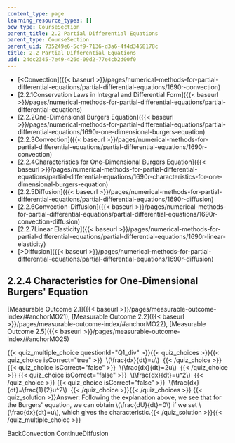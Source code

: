 ```yaml
---
content_type: page
learning_resource_types: []
ocw_type: CourseSection
parent_title: 2.2 Partial Differential Equations
parent_type: CourseSection
parent_uid: 735249e6-5cf9-7136-d3a6-4f4d3458178c
title: 2.2 Partial Differential Equations
uid: 24dc2345-7e49-426d-09d2-77e4cb2d00f0
---
```


*   [\<Convection]({{< baseurl >}}/pages/numerical-methods-for-partial-differential-equations/partial-differential-equations/1690r-convection)
*   [2.2.1Conservation Laws in Integral and Differential Form]({{< baseurl >}}/pages/numerical-methods-for-partial-differential-equations/partial-differential-equations)
*   [2.2.2One-Dimensional Burgers Equation]({{< baseurl >}}/pages/numerical-methods-for-partial-differential-equations/partial-differential-equations/1690r-one-dimensional-burgers-equation)
*   [2.2.3Convection]({{< baseurl >}}/pages/numerical-methods-for-partial-differential-equations/partial-differential-equations/1690r-convection)
*   [2.2.4Characteristics for One-Dimensional Burgers Equation]({{< baseurl >}}/pages/numerical-methods-for-partial-differential-equations/partial-differential-equations/1690r-characteristics-for-one-dimensional-burgers-equation)
*   [2.2.5Diffusion]({{< baseurl >}}/pages/numerical-methods-for-partial-differential-equations/partial-differential-equations/1690r-diffusion)
*   [2.2.6Convection-Diffusion]({{< baseurl >}}/pages/numerical-methods-for-partial-differential-equations/partial-differential-equations/1690r-convection-diffusion)
*   [2.2.7Linear Elasticity]({{< baseurl >}}/pages/numerical-methods-for-partial-differential-equations/partial-differential-equations/1690r-linear-elasticity)
*   [\>Diffusion]({{< baseurl >}}/pages/numerical-methods-for-partial-differential-equations/partial-differential-equations/1690r-diffusion)

2.2.4 Characteristics for One-Dimensional Burgers' Equation
-----------------------------------------------------------

[Measurable Outcome 2.1]({{< baseurl >}}/pages/measurable-outcome-index/#anchorMO21), [Measurable Outcome 2.2]({{< baseurl >}}/pages/measurable-outcome-index/#anchorMO22), [Measurable Outcome 2.5]({{< baseurl >}}/pages/measurable-outcome-index/#anchorMO25)

{{< quiz_multiple_choice questionId="Q1_div" >}}{{< quiz_choices >}}{{< quiz_choice isCorrect="true" >}}&nbsp; \\(\\frac{dx}{dt}=u\\) &nbsp;{{< /quiz_choice >}}
{{< quiz_choice isCorrect="false" >}}&nbsp; \\(\\frac{dx}{dt}=2u\\) &nbsp;{{< /quiz_choice >}}
{{< quiz_choice isCorrect="false" >}}&nbsp; \\(\\frac{dx}{dt}=u^2\\) &nbsp;{{< /quiz_choice >}}
{{< quiz_choice isCorrect="false" >}}&nbsp; \\(\\frac{dx}{dt}=\\frac{1}{2}u^2\\) &nbsp;{{< /quiz_choice >}}{{< /quiz_choices >}}
{{< quiz_solution >}}Answer: Following the explanation above, we see that for the Burgers' equation, we can obtain \\(\\frac{dU}{dt}=0\\) if we set \\(\\frac{dx}{dt}=u\\), which gives the characteristic.{{< /quiz_solution >}}{{< /quiz_multiple_choice >}}

BackConvection ContinueDiffusion